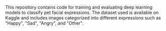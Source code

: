 This repository contains code for training and evaluating deep learning models to classify pet facial expressions. The dataset used is available on Kaggle and includes images categorized into different expressions such as "Happy", "Sad", "Angry", and "Other".
